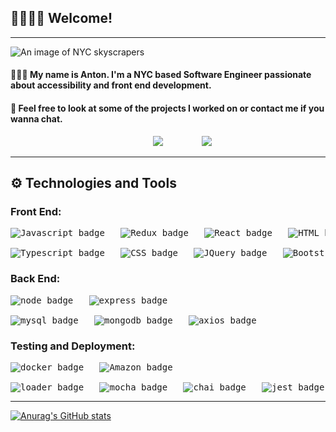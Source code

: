 

##  🙋🏽‍♂️👋 Welcome!
---

<img src="https://miro.medium.com/max/4800/0*Kuiu4i4jaeVCSei0" alt="An image of NYC skyscrapers"/>

#### 👨🏽‍💻  My name is Anton. I'm a NYC based Software Engineer passionate about accessibility and front end development.
#### 💬  Feel free to look at some of the projects I worked on or contact me if you wanna chat.

<pre>                           <a href="https://www.linkedin.com/in/anton-menchaca/" target="_blank" rel="noopener noreferrer"><img src="https://img.shields.io/badge/LinkedIn-0077B5?style=for-the-badge&logo=linkedin&logoColor=white"
 /></a>     <a href="mailto:menchacanton@gmail.com" style="margin: 20px;"><img src="https://img.shields.io/badge/Gmail-D14836?style=for-the-badge&logo=gmail&logoColor=white"></img></a></pre>


---
## ⚙️ **Technologies and Tools**

### **Front End:**
<pre>
<img src="https://img.shields.io/badge/Language-Javascript-yellow" alt="Javascript badge"/>   <img src="https://img.shields.io/badge/Tools-Redux-blue" alt="Redux badge"/>   <img src="https://img.shields.io/badge/Tools-React-blue" alt="React badge"/>   <img src="https://img.shields.io/badge/Language-HTML-yellow" alt="HTML badge"/>  

<img src="https://img.shields.io/badge/Language-Typescript-yellow" alt="Typescript badge"/>   <img src="https://img.shields.io/badge/Language-CSS-yellow" alt="CSS badge"/>   <img src="https://img.shields.io/badge/Tools-JQuery-yellow" alt="JQuery badge"/>   <img src="https://img.shields.io/badge/Tools-Bootstrap-blue" alt="Bootstrap badge"/>   <img src="https://img.shields.io/badge/Tools-MaterialUI-blue" alt="MaterialUI badge"/> 
</pre>
### **Back End:**
<pre>
<img src="https://img.shields.io/badge/Tools-node-yellow" alt="node badge"/>   <img src="https://img.shields.io/badge/Tools-express-yellow" alt="express badge"/>  

<img src="https://img.shields.io/badge/Database-MYSQL-green" alt="mysql badge"/>   <img src="https://img.shields.io/badge/Tools-MongoDB-green" alt="mongodb badge"/>   <img src="https://img.shields.io/badge/Tools-axios-blue" alt="axios badge"/> 
</pre>
### **Testing and Deployment:**
<pre>
<img src="https://img.shields.io/badge/Tools-Docker-yellow" alt="docker badge"/>   <img src="https://img.shields.io/badge/Tools-AmazonAWSEC2-blue" alt="Amazon badge"/> 

<img src="https://img.shields.io/badge/Tools-Loader.io-blue" alt="loader badge"/>   <img src="https://img.shields.io/badge/Tools-mocha-green" alt="mocha badge"/>   <img src="https://img.shields.io/badge/Tools-chai-green" alt="chai badge"/>   <img src="https://img.shields.io/badge/Tools-jest-green" alt="jest badge"/>   <img src="https://img.shields.io/badge/Tools-enzyme-green" alt="enzyme badge"/> 
</pre>

---

[![Anurag's GitHub stats](https://github-readme-stats.vercel.app/api?username=AntonMenchaca)](https://github.com/anuraghazra/github-readme-stats)


<!--
### **Developer Tools:**
**amenchaca100/amenchaca100** is a ✨ _special_ ✨ repository because its `README.md` (this file) appears on your GitHub profile.

Here are some ideas to get you started:

-
- 🌱 I’m currently learning ...
- 👯 I’m looking to collaborate on ...
- 🤔 I’m looking for help with ...
- 💬 Ask me about ...
- 📫 How to reach me: ...
- 😄 Pronouns: ...
- ⚡ Fun fact: ...
-->
